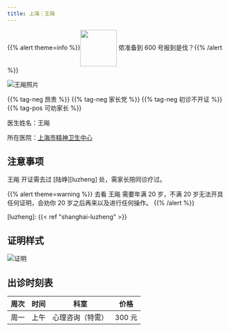 ```yaml
---
title: 上海｜王飚
---
```


{{% alert theme=info %}}<img src="/images/wpnl.jpg" style="display:inline;height:6em;vertical-align: middle" /> 侬准备到 600 号报到是伐？{{% /alert %}}

![王飚照片](images/doctor/wang-biao.jpg)

{{% tag-neg 昂贵 %}} {{% tag-neg 家长党 %}} {{% tag-neg 初诊不开证 %}} {{% tag-pos 可劝家长 %}}

医生姓名：王飚

所在医院：[上海市精神卫生中心](https://www.amap.com/place/B0HR6N4LN1)

## 注意事项

王飚 开证需去过 [陆峥][luzheng] 处，需家长陪同诊疗过。

{{% alert theme=warning %}}
去看 王飚 需要年满 20 岁，不满 20 岁无法开具任何证明，会劝你 20 岁之后再来以及进行任何操作。
{{% /alert %}}

[luzheng]: {{< ref "shanghai-luzheng" >}}

## 证明样式

![证明](images/doctor/wang-biao-zm.jpg)

## 出诊时刻表

| 周次 | 时间 |       科室       |  价格  |
| :--: | :--: | :--------------: | :----: |
| 周一 | 上午 | 心理咨询（特需） | 300 元 |
